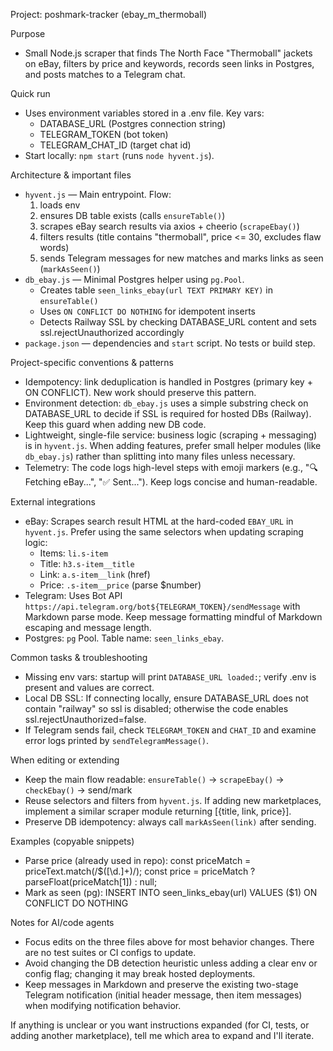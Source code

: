 Project: poshmark-tracker (ebay_m_thermoball)

Purpose
- Small Node.js scraper that finds The North Face "Thermoball" jackets on eBay, filters by price and keywords, records seen links in Postgres, and posts matches to a Telegram chat.

Quick run
- Uses environment variables stored in a .env file. Key vars:
  - DATABASE_URL (Postgres connection string)
  - TELEGRAM_TOKEN (bot token)
  - TELEGRAM_CHAT_ID (target chat id)
- Start locally: `npm start` (runs `node hyvent.js`).

Architecture & important files
- `hyvent.js` — Main entrypoint. Flow:
  1. loads env
  2. ensures DB table exists (calls `ensureTable()`)
  3. scrapes eBay search results via axios + cheerio (`scrapeEbay()`)
  4. filters results (title contains "thermoball", price <= 30, excludes flaw words)
  5. sends Telegram messages for new matches and marks links as seen (`markAsSeen()`)
- `db_ebay.js` — Minimal Postgres helper using `pg.Pool`.
  - Creates table `seen_links_ebay(url TEXT PRIMARY KEY)` in `ensureTable()`
  - Uses `ON CONFLICT DO NOTHING` for idempotent inserts
  - Detects Railway SSL by checking DATABASE_URL content and sets ssl.rejectUnauthorized accordingly
- `package.json` — dependencies and `start` script. No tests or build step.

Project-specific conventions & patterns
- Idempotency: link deduplication is handled in Postgres (primary key + ON CONFLICT). New work should preserve this pattern.
- Environment detection: `db_ebay.js` uses a simple substring check on DATABASE_URL to decide if SSL is required for hosted DBs (Railway). Keep this guard when adding new DB code.
- Lightweight, single-file service: business logic (scraping + messaging) is in `hyvent.js`. When adding features, prefer small helper modules (like `db_ebay.js`) rather than splitting into many files unless necessary.
- Telemetry: The code logs high-level steps with emoji markers (e.g., "🔍 Fetching eBay...", "✅ Sent..."). Keep logs concise and human-readable.

External integrations
- eBay: Scrapes search result HTML at the hard-coded `EBAY_URL` in `hyvent.js`. Prefer using the same selectors when updating scraping logic:
  - Items: `li.s-item`
  - Title: `h3.s-item__title`
  - Link: `a.s-item__link` (href)
  - Price: `.s-item__price` (parse $number)
- Telegram: Uses Bot API `https://api.telegram.org/bot${TELEGRAM_TOKEN}/sendMessage` with Markdown parse mode. Keep message formatting mindful of Markdown escaping and message length.
- Postgres: `pg` Pool. Table name: `seen_links_ebay`.

Common tasks & troubleshooting
- Missing env vars: startup will print `DATABASE_URL loaded:`; verify .env is present and values are correct.
- Local DB SSL: If connecting locally, ensure DATABASE_URL does not contain "railway" so ssl is disabled; otherwise the code enables ssl.rejectUnauthorized=false.
- If Telegram sends fail, check `TELEGRAM_TOKEN` and `CHAT_ID` and examine error logs printed by `sendTelegramMessage()`.

When editing or extending
- Keep the main flow readable: `ensureTable()` -> `scrapeEbay()` -> `checkEbay()` -> send/mark
- Reuse selectors and filters from `hyvent.js`. If adding new marketplaces, implement a similar scraper module returning [{title, link, price}].
- Preserve DB idempotency: always call `markAsSeen(link)` after sending.

Examples (copyable snippets)
- Parse price (already used in repo):
  const priceMatch = priceText.match(/\$([\d.]+)/);
  const price = priceMatch ? parseFloat(priceMatch[1]) : null;
- Mark as seen (pg):
  INSERT INTO seen_links_ebay(url) VALUES ($1) ON CONFLICT DO NOTHING

Notes for AI/code agents
- Focus edits on the three files above for most behavior changes. There are no test suites or CI configs to update.
- Avoid changing the DB detection heuristic unless adding a clear env or config flag; changing it may break hosted deployments.
- Keep messages in Markdown and preserve the existing two-stage Telegram notification (initial header message, then item messages) when modifying notification behavior.

If anything is unclear or you want instructions expanded (for CI, tests, or adding another marketplace), tell me which area to expand and I'll iterate.
